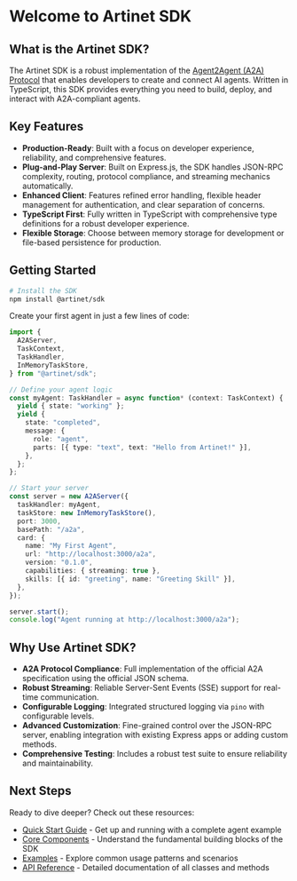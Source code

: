 # Welcome to Artinet SDK

## What is the Artinet SDK?

The Artinet SDK is a robust implementation of the [Agent2Agent (A2A) Protocol](https://github.com/google/A2A) that enables developers to create and connect AI agents. Written in TypeScript, this SDK provides everything you need to build, deploy, and interact with A2A-compliant agents.

## Key Features

* **Production-Ready**: Built with a focus on developer experience, reliability, and comprehensive features.
* **Plug-and-Play Server**: Built on Express.js, the SDK handles JSON-RPC complexity, routing, protocol compliance, and streaming mechanics automatically.
* **Enhanced Client**: Features refined error handling, flexible header management for authentication, and clear separation of concerns.
* **TypeScript First**: Fully written in TypeScript with comprehensive type definitions for a robust developer experience.
* **Flexible Storage**: Choose between memory storage for development or file-based persistence for production.

## Getting Started

```bash
# Install the SDK
npm install @artinet/sdk
```

Create your first agent in just a few lines of code:

```typescript
import {
  A2AServer,
  TaskContext,
  TaskHandler,
  InMemoryTaskStore,
} from "@artinet/sdk";

// Define your agent logic
const myAgent: TaskHandler = async function* (context: TaskContext) {
  yield { state: "working" };
  yield {
    state: "completed",
    message: {
      role: "agent",
      parts: [{ type: "text", text: "Hello from Artinet!" }],
    },
  };
};

// Start your server
const server = new A2AServer({
  taskHandler: myAgent,
  taskStore: new InMemoryTaskStore(),
  port: 3000,
  basePath: "/a2a",
  card: {
    name: "My First Agent",
    url: "http://localhost:3000/a2a",
    version: "0.1.0",
    capabilities: { streaming: true },
    skills: [{ id: "greeting", name: "Greeting Skill" }],
  },
});

server.start();
console.log("Agent running at http://localhost:3000/a2a");
```

## Why Use Artinet SDK?

* **A2A Protocol Compliance**: Full implementation of the official A2A specification using the official JSON schema.
* **Robust Streaming**: Reliable Server-Sent Events (SSE) support for real-time communication.
* **Configurable Logging**: Integrated structured logging via `pino` with configurable levels.
* **Advanced Customization**: Fine-grained control over the JSON-RPC server, enabling integration with existing Express apps or adding custom methods.
* **Comprehensive Testing**: Includes a robust test suite to ensure reliability and maintainability.

## Next Steps

Ready to dive deeper? Check out these resources:

- [Quick Start Guide](./sdk/quickstart.md) - Get up and running with a complete agent example
- [Core Components](./sdk/core.md) - Understand the fundamental building blocks of the SDK
- [Examples](./sdk/examples.md) - Explore common usage patterns and scenarios
- [API Reference](./api_reference/index.md) - Detailed documentation of all classes and methods

